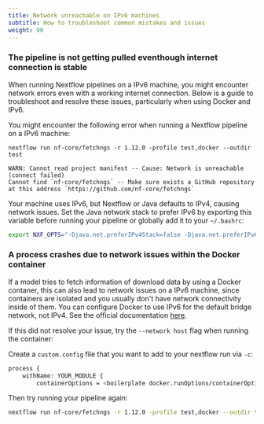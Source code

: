 ```yaml
---
title: Network unreachable on IPv6 machines
subtitle: How to troubleshoot common mistakes and issues
weight: 90
---
```


### The pipeline is not getting pulled eventhough internet connection is stable

When running Nextflow pipelines on a IPv6 machine, you might encounter network errors even with a working internet connection. Below is a guide to troubleshoot and resolve these issues, particularly when using Docker and IPv6.

You might encounter the following error when running a Nextflow pipeline on a IPv6 machine:

```console
nextflow run nf-core/fetchngs -r 1.12.0 -profile test,docker --outdir test

WARN: Cannot read project manifest -- Cause: Network is unreachable (connect failed)
Cannot find `nf-core/fetchngs` -- Make sure exists a GitHub repository at this address `https://github.com/nf-core/fetchngs`
```
Your machine uses IPv6, but Nextflow or Java defaults to IPv4, causing network issues. Set the Java network stack to prefer IPv6 by exporting this variable before running your pipeline or globally add it to your `~/.bashrc`:

```bash
export NXF_OPTS="-Djava.net.preferIPv4Stack=false -Djava.net.preferIPv6Addresses=true"
```

### A process crashes due to network issues within the Docker container

If a model tries to fetch information of download data by using a Docker contaner, this can also lead to network issues on a IPv6 machine, since containers are isolated and you usually don't have network connectivity inside of them. You can configure Docker to use IPv6 for the default bridge network, not IPv4. See the official documentation [here](https://docs.docker.com/config/daemon/ipv6/#use-ipv6-for-the-default-bridge-network).

If this did not resolve your issue, try the `--network host` flag when running the container:

Create a `custom.config` file that you want to add to your nextflow run via `-c`:
```bash
process {
    withName: YOUR_MODULE {
        containerOptions = <boilerplate docker.runOptions/containerOptions> + '--network host'
```

Then try running your pipeline again:

```bash
nextflow run nf-core/fetchngs -r 1.12.0 -profile test,docker --outdir test -c custom.config
```


